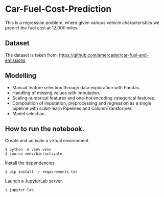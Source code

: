 # Car-Fuel-Cost-Prediction

This is a regression problem, where given various vehicle characteristics we predict the fuel cost at 12,000 miles.

## Dataset

The dataset is taken from: https://github.com/amercader/car-fuel-and-emissions

## Modelling

* Manual feature selection through data exploration with Pandas.
* Handling of missing values with imputation.
* Scaling numerical features and one-hot encoding categorical features.
* Composition of imputation, preprocessing and regression as a single pipeline with scikit-learn Pipelines and ColumnTransformer.
* Model selection.

## How to run the notebook.

Create and activate a virtual environment.
```
$ python -m venv venv
$ source venv/bin/activate
```

Install the dependencies.
```
$ pip install -r requirements.txt
```

Launch a JupyterLab server.
```
$ jupyter-lab
```